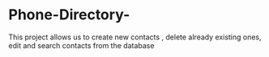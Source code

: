 # Phone-Directory-
This project allows us to create new contacts , delete already existing ones, edit and search contacts from the database 

